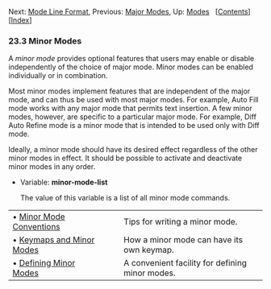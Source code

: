 

Next: [Mode Line Format](Mode-Line-Format.html), Previous: [Major Modes](Major-Modes.html), Up: [Modes](Modes.html)   \[[Contents](index.html#SEC_Contents "Table of contents")]\[[Index](Index.html "Index")]

### 23.3 Minor Modes

A *minor mode* provides optional features that users may enable or disable independently of the choice of major mode. Minor modes can be enabled individually or in combination.

Most minor modes implement features that are independent of the major mode, and can thus be used with most major modes. For example, Auto Fill mode works with any major mode that permits text insertion. A few minor modes, however, are specific to a particular major mode. For example, Diff Auto Refine mode is a minor mode that is intended to be used only with Diff mode.

Ideally, a minor mode should have its desired effect regardless of the other minor modes in effect. It should be possible to activate and deactivate minor modes in any order.

*   Variable: **minor-mode-list**

    The value of this variable is a list of all minor mode commands.

|                                                           |    |                                                 |
| :-------------------------------------------------------- | -- | :---------------------------------------------- |
| • [Minor Mode Conventions](Minor-Mode-Conventions.html)   |    | Tips for writing a minor mode.                  |
| • [Keymaps and Minor Modes](Keymaps-and-Minor-Modes.html) |    | How a minor mode can have its own keymap.       |
| • [Defining Minor Modes](Defining-Minor-Modes.html)       |    | A convenient facility for defining minor modes. |
